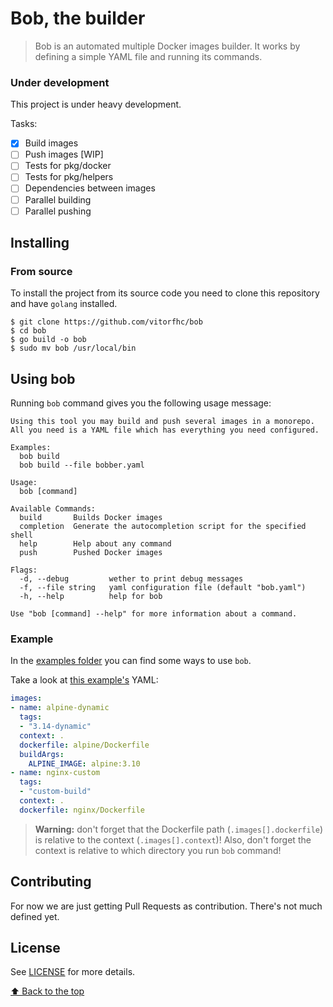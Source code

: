 # Bob, the builder

> Bob is an automated multiple Docker images builder. It works by defining a simple YAML file and running its commands.

### Under development

This project is under heavy development.

Tasks:

- [x] Build images
- [ ] Push images [WIP]
- [ ] Tests for pkg/docker
- [ ] Tests for pkg/helpers
- [ ] Dependencies between images
- [ ] Parallel building
- [ ] Parallel pushing

## Installing

### From source

To install the project from its source code you need to clone this repository and have `golang` installed.

```
$ git clone https://github.com/vitorfhc/bob
$ cd bob
$ go build -o bob
$ sudo mv bob /usr/local/bin
```

## Using bob

Running `bob` command gives you the following usage message:

```
Using this tool you may build and push several images in a monorepo.
All you need is a YAML file which has everything you need configured.

Examples:
  bob build
  bob build --file bobber.yaml

Usage:
  bob [command]

Available Commands:
  build       Builds Docker images
  completion  Generate the autocompletion script for the specified shell
  help        Help about any command
  push        Pushed Docker images

Flags:
  -d, --debug         wether to print debug messages
  -f, --file string   yaml configuration file (default "bob.yaml")
  -h, --help          help for bob

Use "bob [command] --help" for more information about a command.
```

### Example

In the [examples folder](examples) you can find some ways to use `bob`.

Take a look at [this example's](examples/example_03/bob.yaml) YAML:

```yaml
images:
- name: alpine-dynamic
  tags:
  - "3.14-dynamic"
  context: .
  dockerfile: alpine/Dockerfile
  buildArgs:
    ALPINE_IMAGE: alpine:3.10
- name: nginx-custom
  tags:
  - "custom-build"
  context: .
  dockerfile: nginx/Dockerfile
```

> **Warning:** don't forget that the Dockerfile path (`.images[].dockerfile`) is relative to the context (`.images[].context`)!
> Also, don't forget the context is relative to which directory you run `bob` command!

## Contributing

For now we are just getting Pull Requests as contribution. There's not much defined yet.

## License

See [LICENSE](LICENSE.md) for more details.

[⬆ Back to the top](#bob-the-builder)<br>
